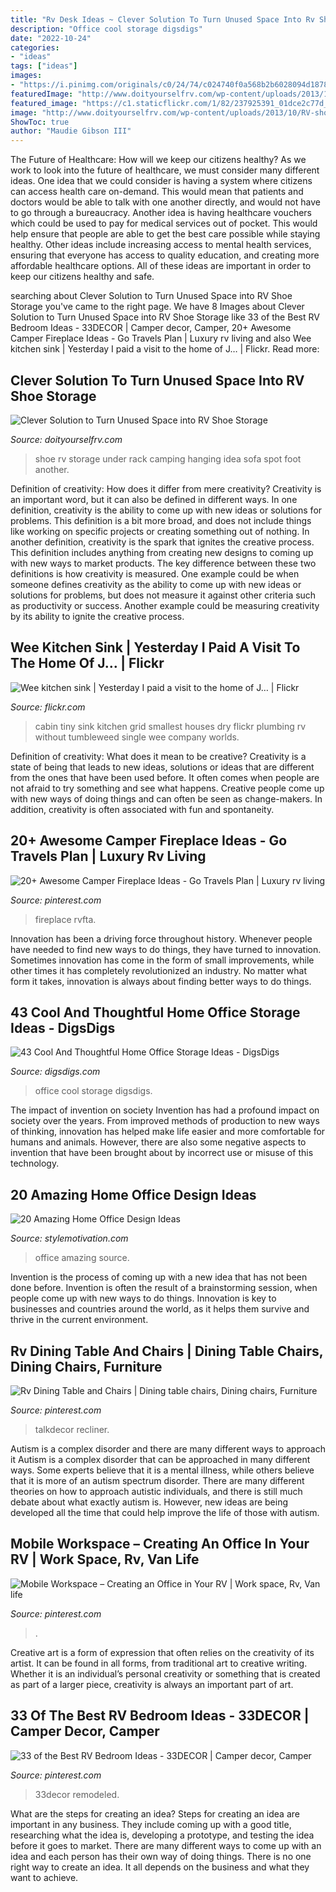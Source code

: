 ```yaml
---
title: "Rv Desk Ideas ~ Clever Solution To Turn Unused Space Into Rv Shoe Storage"
description: "Office cool storage digsdigs"
date: "2022-10-24"
categories:
- "ideas"
tags: ["ideas"]
images:
- "https://i.pinimg.com/originals/c0/24/74/c024740f0a568b2b6028094d1878b0b8.jpg"
featuredImage: "http://www.doityourselfrv.com/wp-content/uploads/2013/10/RV-shoe-storage-idea.jpg"
featured_image: "https://c1.staticflickr.com/1/82/237925391_01dce2c77d_b.jpg"
image: "http://www.doityourselfrv.com/wp-content/uploads/2013/10/RV-shoe-storage-idea.jpg"
ShowToc: true
author: "Maudie Gibson III"
---
```



The Future of Healthcare: How will we keep our citizens healthy?
As we work to look into the future of healthcare, we must consider many different ideas. One idea that we could consider is having a system where citizens can access health care on-demand. This would mean that patients and doctors would be able to talk with one another directly, and would not have to go through a bureaucracy. Another idea is having healthcare vouchers which could be used to pay for medical services out of pocket. This would help ensure that people are able to get the best care possible while staying healthy. Other ideas include increasing access to mental health services, ensuring that everyone has access to quality education, and creating more affordable healthcare options. All of these ideas are important in order to keep our citizens healthy and safe.

	

		
searching about Clever Solution to Turn Unused Space into RV Shoe Storage you've came to the right page. We have 8 Images about Clever Solution to Turn Unused Space into RV Shoe Storage like 33 of the Best RV Bedroom Ideas - 33DECOR | Camper decor, Camper, 20+ Awesome Camper Fireplace Ideas - Go Travels Plan | Luxury rv living and also Wee kitchen sink | Yesterday I paid a visit to the home of J… | Flickr. Read more:
		
    
## Clever Solution To Turn Unused Space Into RV Shoe Storage

<img loading=lazy src="http://www.doityourselfrv.com/wp-content/uploads/2013/10/RV-shoe-storage-idea.jpg" onerror="this.onerror=null;this.src='https://tse2.mm.bing.net/th?id=OIP.LIK8LOhkHsPStJz-eDE1RQHaFj&amp;pid=15.1';" alt="Clever Solution to Turn Unused Space into RV Shoe Storage">

_Source: doityourselfrv.com_

>shoe rv storage under rack camping hanging idea sofa spot foot another. 

	

Definition of creativity: How does it differ from mere creativity?
Creativity is an important word, but it can also be defined in different ways. In one definition, creativity is the ability to come up with new ideas or solutions for problems. This definition is a bit more broad, and does not include things like working on specific projects or creating something out of nothing. In another definition, creativity is the spark that ignites the creative process. This definition includes anything from creating new designs to coming up with new ways to market products. The key difference between these two definitions is how creativity is measured. One example could be when someone defines creativity as the ability to come up with new ideas or solutions for problems, but does not measure it against other criteria such as productivity or success. Another example could be measuring creativity by its ability to ignite the creative process.

    
## Wee Kitchen Sink | Yesterday I Paid A Visit To The Home Of J… | Flickr

<img loading=lazy src="https://c1.staticflickr.com/1/82/237925391_01dce2c77d_b.jpg" onerror="this.onerror=null;this.src='https://tse3.mm.bing.net/th?id=OIP.tZKjmeWV8Pjmont0MnOcEAHaJ4&amp;pid=15.1';" alt="Wee kitchen sink | Yesterday I paid a visit to the home of J… | Flickr">

_Source: flickr.com_

>cabin tiny sink kitchen grid smallest houses dry flickr plumbing rv without tumbleweed single wee company worlds. 

	

Definition of creativity: What does it mean to be creative?
Creativity is a state of being that leads to new ideas, solutions or ideas that are different from the ones that have been used before. It often comes when people are not afraid to try something and see what happens. Creative people come up with new ways of doing things and can often be seen as change-makers. In addition, creativity is often associated with fun and spontaneity.

    
## 20+ Awesome Camper Fireplace Ideas - Go Travels Plan | Luxury Rv Living

<img loading=lazy src="https://i.pinimg.com/originals/a5/38/0d/a5380d3678dc0c8310259c63dc72a71c.jpg" onerror="this.onerror=null;this.src='https://tse1.mm.bing.net/th?id=OIP.SYDPJZXiW1MgnkZPkMU2WAHaDt&amp;pid=15.1';" alt="20+ Awesome Camper Fireplace Ideas - Go Travels Plan | Luxury rv living">

_Source: pinterest.com_

>fireplace rvfta. 

	

Innovation has been a driving force throughout history. Whenever people have needed to find new ways to do things, they have turned to innovation. Sometimes innovation has come in the form of small improvements, while other times it has completely revolutionized an industry. No matter what form it takes, innovation is always about finding better ways to do things.

    
## 43 Cool And Thoughtful Home Office Storage Ideas - DigsDigs

<img loading=lazy src="https://www.digsdigs.com/photos/cool-home-office-storge-ideas-39.jpg" onerror="this.onerror=null;this.src='https://tse3.mm.bing.net/th?id=OIP.dFVDmYZYIKYlX7J7-4E4bgHaKO&amp;pid=15.1';" alt="43 Cool And Thoughtful Home Office Storage Ideas - DigsDigs">

_Source: digsdigs.com_

>office cool storage digsdigs. 

	

The impact of invention on society
Invention has had a profound impact on society over the years. From improved methods of production to new ways of thinking, innovation has helped make life easier and more comfortable for humans and animals. However, there are also some negative aspects to invention that have been brought about by incorrect use or misuse of this technology.

    
## 20 Amazing Home Office Design Ideas

<img loading=lazy src="http://www.stylemotivation.com/wp-content/uploads/2013/09/20-Amazing-Home-Office-Design-Ideas-17.jpg" onerror="this.onerror=null;this.src='https://tse1.mm.bing.net/th?id=OIP.1iqHaPTUOZemDBdBK5YGTAAAAA&amp;pid=15.1';" alt="20 Amazing Home Office Design Ideas">

_Source: stylemotivation.com_

>office amazing source. 

	

Invention is the process of coming up with a new idea that has not been done before. Invention is often the result of a brainstorming session, when people come up with new ways to do things. Innovation is key to businesses and countries around the world, as it helps them survive and thrive in the current environment.

    
## Rv Dining Table And Chairs | Dining Table Chairs, Dining Chairs, Furniture

<img loading=lazy src="https://i.pinimg.com/originals/c0/24/74/c024740f0a568b2b6028094d1878b0b8.jpg" onerror="this.onerror=null;this.src='https://tse1.mm.bing.net/th?id=OIP.uI3G50uLlGzZ8sX5fd0PJgHaFj&amp;pid=15.1';" alt="Rv Dining Table and Chairs | Dining table chairs, Dining chairs, Furniture">

_Source: pinterest.com_

>talkdecor recliner. 

	

Autism is a complex disorder and there are many different ways to approach it
Autism is a complex disorder that can be approached in many different ways. Some experts believe that it is a mental illness, while others believe that it is more of an autism spectrum disorder. There are many different theories on how to approach autistic individuals, and there is still much debate about what exactly autism is. However, new ideas are being developed all the time that could help improve the life of those with autism.

    
## Mobile Workspace – Creating An Office In Your RV | Work Space, Rv, Van Life

<img loading=lazy src="https://i.pinimg.com/originals/83/02/e2/8302e25464c95d1da83fbed99f59b66b.jpg" onerror="this.onerror=null;this.src='https://tse3.mm.bing.net/th?id=OIP.pAsufL6HMpBJFoML3o4MsQHaJQ&amp;pid=15.1';" alt="Mobile Workspace – Creating an Office in Your RV | Work space, Rv, Van life">

_Source: pinterest.com_

>. 

	

Creative art is a form of expression that often relies on the creativity of its artist. It can be found in all forms, from traditional art to creative writing. Whether it is an individual’s personal creativity or something that is created as part of a larger piece, creativity is always an important part of art.

    
## 33 Of The Best RV Bedroom Ideas - 33DECOR | Camper Decor, Camper

<img loading=lazy src="https://i.pinimg.com/originals/d1/e2/4f/d1e24f3133c9dccfd5bde2629d46ed8f.jpg" onerror="this.onerror=null;this.src='https://tse4.mm.bing.net/th?id=OIP.8Y9BRUpZAsxPwhlGZ1O-TAHaJ4&amp;pid=15.1';" alt="33 of the Best RV Bedroom Ideas - 33DECOR | Camper decor, Camper">

_Source: pinterest.com_

>33decor remodeled. 

	

What are the steps for creating an idea?
Steps for creating an idea are important in any business. They include coming up with a good title, researching what the idea is, developing a prototype, and testing the idea before it goes to market. 
There are many different ways to come up with an idea and each person has their own way of doing things. There is no one right way to create an idea. It all depends on the business and what they want to achieve.

